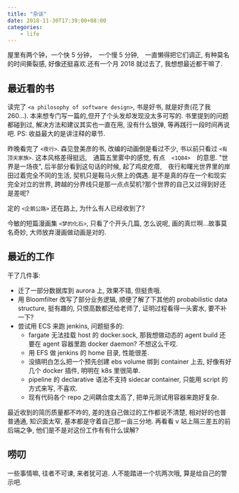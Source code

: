 ```yaml
---
title: "杂谈"
date: 2018-11-30T17:39:00+08:00
categories:
    - life
---
```


 屋里有两个钟，一个快 5 分钟，　一个慢 5 分钟,　一直懒得把它们调正, 有种莫名的时间撕裂感, 好像还挺喜欢.还有一个月 2018 就过去了, 
 我想想最近都干嘛了.

## 最近看的书

读完了 `<a philosophy of software design>`, 书是好书, 就是好贵(花了我260...). 本来想专门写一篇的,但开了个头发却发现没太多可写的. 书里提到的问题都碰到过, 解决方法和建议其实也一直在用,
没有什么银弹, 等再践行一段时间再说吧. PS: 收益最大的是讲注释的章节.

昨晚看完了 `<夜行>`. 森见登美彦的书, 改编的动画倒是看过不少, 书以前只看过 `<有顶天家族>`. 这本风格差得挺远,　通篇五里雾中的感觉, 有点　`<1Q84>`　的意思. "世界是一场夜", 后半部分看到这句话的时候, 起了鸡皮疙瘩,　夜行和曙光世界里的岸田过着完全不同的生活, 契机只是鞍马火祭上的偶遇. 是不是真的存在一个和现实完全对立的世界, 跨越的分界线只是那一点点契机?那个世界的自己又过得到好还是差呢?　

定的 `<企鹅公路>` 还在路上, 为什么有人已经收到了?

今敏的短篇漫画集 `<梦的化石>`, 只看了个开头几篇, 怎么说呢, 画的真烂啊...故事莫名奇妙, 大师放弃漫画做动画是对的.


## 最近的工作

干了几件事:

- 迁了一部分数据库到 aurora 上, 效果不错, 但挺贵哦.
- 用 Bloomfilter 改写了部分业务逻辑, 顺便了解了下其他的 probabilistic data structure, 挺有趣的, 只恨高数都还给老师了, 证明过程看得一头雾水, 要不补一下?
- 尝试用 ECS 来跑 jenkins, 问题挺多的:
    - fargate 无法挂载 host 的 docker.sock, 那我想做动态的 agent build 还要在 agent 容器里跑 docker daemon? 不想这么干哎.
    - 用 EFS 做 jenkins 的 home 目录, 性能很差.
    - 没搞明白怎么把一个预先创建 ebs volume 绑到 container 上去, 好像有好几个 docker 插件, 明明在 k8s 里很简单.
    - pipeline 的 declarative 语法不支持 sidecar container, 只能用 script 的方式来写, 不喜欢.
    - 现有代码各个 repo 之间耦合度太高了, 把单元测试用容器来跑好复杂.

最近收到的简历质量都不咋的, 差的连自己做过的工作都说不清楚, 相对好的也普普通通, 知识面太窄, 基本都是守着自己那一亩三分地. 
再看看 v 站上隔三差五的前后端之争, 他们是不是对这份工作有有什么误解?

## 唠叨

一些事情嘛, 往者不可谏, 来者犹可追. 人不能踏进一个坑两次哦, 算是给自己的警示吧.